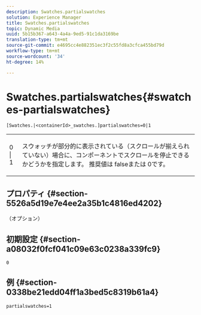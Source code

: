 ```yaml
---
description: Swatches.partialswatches
solution: Experience Manager
title: Swatches.partialswatches
topic: Dynamic Media
uuid: 5b15b367-a643-4a4a-9ed5-91c1da3169be
translation-type: tm+mt
source-git-commit: e4695cc4e882351ec3f2c55fd8a3cfca455bd79d
workflow-type: tm+mt
source-wordcount: '34'
ht-degree: 14%

---
```



# Swatches.partialswatches{#swatches-partialswatches}

`[Swatches.|<containerId>_swatches.]partialswatches=0|1`

<table id="table_4B8CEC134277403A840A050BD8C8CE2B"> 
 <tbody> 
  <tr> 
   <td> <p> <span class="codeph"> 0 | 1</span> </p> </td> 
   <td> <p> スウォッチが部分的に表示されている（スクロールが揃えられていない）場合に、コンポーネントでスクロールを停止できるかどうかを指定します。 推奨値は<span class="codeph"> false</span>または<span class="codeph"> 0</span>です。 </p> </td> 
  </tr> 
 </tbody> 
</table>

## プロパティ {#section-5526a5d19e7e4ee2a35b1c4816ed4202}

（オプション）

## 初期設定 {#section-a08032f0fcf041c09e63c0238a339fc9}

`0`

## 例 {#section-0338be21edd04ff1a3bed5c8319b61a4}

`partialswatches=1`
